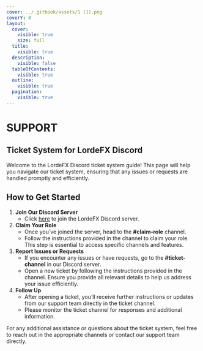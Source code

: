 ```yaml
---
cover: ../.gitbook/assets/1 (1).png
coverY: 0
layout:
  cover:
    visible: true
    size: full
  title:
    visible: true
  description:
    visible: false
  tableOfContents:
    visible: true
  outline:
    visible: true
  pagination:
    visible: true
---
```


# SUPPORT

## Ticket System for LordeFX Discord

Welcome to the LordeFX Discord ticket system guide! This page will help you navigate our ticket system, ensuring that any issues or requests are handled promptly and efficiently.

## How to Get Started

1. **Join Our Discord Server**
   * Click [here](https://discord.gg/bHyRDuYqpB) to join the LordeFX Discord server.
2. **Claim Your Role**
   * Once you’ve joined the server, head to the **#claim-role** channel.
   * Follow the instructions provided in the channel to claim your role. This step is essential to access specific channels and features.
3. **Report Issues or Requests**
   * If you encounter any issues or have requests, go to the **#ticket-channel** in our Discord server.
   * Open a new ticket by following the instructions provided in the channel. Ensure you provide all relevant details to help us address your issue efficiently.
4. **Follow Up**
   * After opening a ticket, you’ll receive further instructions or updates from our support team directly in the ticket channel.
   * Please monitor the ticket channel for responses and additional information.

For any additional assistance or questions about the ticket system, feel free to reach out in the appropriate channels or contact our support team directly.

